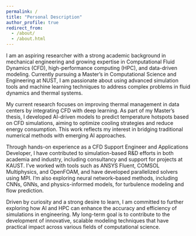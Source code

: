 ```yaml
---
permalink: /
title: "Personal Description"
author_profile: true
redirect_from: 
  - /about/
  - /about.html
---
```


I am an aspiring researcher with a strong academic background in mechanical engineering and growing expertise in Computational Fluid Dynamics (CFD), high-performance computing (HPC), and data-driven modeling. Currently pursuing a Master’s in Computational Science and Engineering at NUST, I am passionate about using advanced simulation tools and machine learning techniques to address complex problems in fluid dynamics and thermal systems.

My current research focuses on improving thermal management in data centers by integrating CFD with deep learning. As part of my Master’s thesis, I developed AI-driven models to predict temperature hotspots based on CFD simulations, aiming to optimize cooling strategies and reduce energy consumption. This work reflects my interest in bridging traditional numerical methods with emerging AI approaches.

Through hands-on experience as a CFD Support Engineer and Applications Developer, I have contributed to simulation-based R&D efforts in both academia and industry, including consultancy and support for projects at KAUST. I’ve worked with tools such as ANSYS Fluent, COMSOL Multiphysics, and OpenFOAM, and have developed parallelized solvers using MPI. I’m also exploring neural network–based methods, including CNNs, GNNs, and physics-informed models, for turbulence modeling and flow prediction.

Driven by curiosity and a strong desire to learn, I am committed to further exploring how AI and HPC can enhance the accuracy and efficiency of simulations in engineering. My long-term goal is to contribute to the development of innovative, scalable modeling techniques that have practical impact across various fields of computational science.


